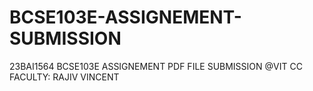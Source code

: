 # BCSE103E-ASSIGNEMENT-SUBMISSION
23BAI1564 BCSE103E ASSIGNEMENT PDF FILE SUBMISSION
@VIT CC
FACULTY: RAJIV VINCENT
